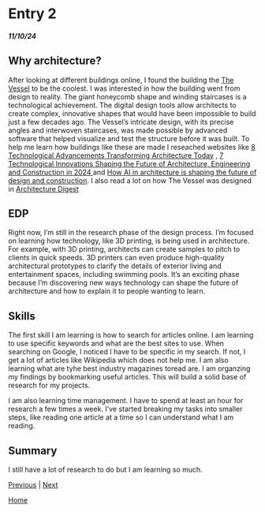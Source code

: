 # Entry 2
##### 11/10/24

## Why architecture?

After looking at different buildings online, I found the building the <a href="/www.hudsonyardsnewyork.com/discover/vessel">The Vessel</a> to be the coolest. I was interested in how the building went from design to reality. The giant honeycomb shape and winding staircases is a technological achievement. The digital design tools allow architects to create complex, innovative shapes that would have been impossible to build just a few decades ago. The Vessel’s intricate design, with its precise angles and interwoven staircases, was made possible by advanced software that helped visualize and test the structure before it was built. To help me learn how buildings like these are made I reseached websites like <a href= "https://parametric-architecture.com/technological-advancements-transforming-architecture/"> 8 Technological Advancements Transforming Architecture Today</a> , <a href= "https://www.buildings.com/architecture/article/33037352/7-technological-innovations-shaping-the-future-of-architecture-engineering-and-construction-in-2024"> 7 Technological Innovations Shaping the Future of Architecture, Engineering and Construction in 2024 </a> and <a href= "https://www.autodesk.com/design-make/articles/ai-in-architecture"> How AI in architecture is shaping the future of design and construction</a>. I also read a lot on how The Vessel was designed in <a href= "https://www.architectmagazine.com/project-gallery/vessel_o">Architecture Digest</a>  


## EDP
Right now, I’m still in the research phase of the design process. I’m focused on learning how technology, like 3D printing, is being used in architecture. For example, with 3D printing, architects can create samples to pitch to clients in quick speeds. 3D printers can even produce high-quality architectural prototypes to clarify the details of exterior living and entertainment spaces, including swimming pools. It’s an exciting phase because I’m discovering new ways technology can shape the future of architecture and how to explain it to people wanting to learn.


## Skills
The first skill I am learning is how to search for articles online. I am learning to use specific keywords and what are the best sites to use. When searching on Google, I noticed I have to be specific in my search. If not, I get a lot of articles like Wikipedia which does not help me. I am also learning what are tyhe best industry magazines toread are. I am organzing my findings by bookmarking useful articles. This will build a solid base of research for my projects.

I am also learning time management. I have to spend at least an hour for research a few times a week. I’ve started breaking my tasks into smaller steps, like reading one article at a time so I can understand what I am reading. 

## Summary
I still have a lot of research to do but I am learning so much.

[Previous](entry01.md) | [Next](entry03.md)

[Home](../README.md)
